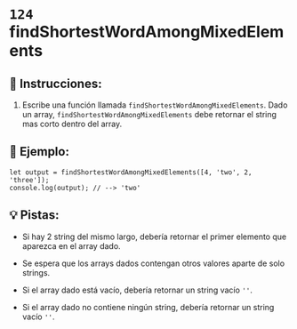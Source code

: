 # `124` findShortestWordAmongMixedElements

## 📝 Instrucciones:

1. Escribe una función llamada `findShortestWordAmongMixedElements`. Dado un array, `findShortestWordAmongMixedElements` debe retornar el string mas corto dentro del array.

## 📎 Ejemplo:

```Js
let output = findShortestWordAmongMixedElements([4, 'two', 2, 'three']);
console.log(output); // --> 'two'
```

## 💡 Pistas:

+ Si hay 2 string del mismo largo, debería retornar el primer elemento que aparezca en el array dado.

+ Se espera que los arrays dados contengan otros valores aparte de solo strings.

+ Si el array dado está vacío, debería retornar un string vacío `''`.

+ Si el array dado no contiene ningún string, debería retornar un string vacío `''`.
